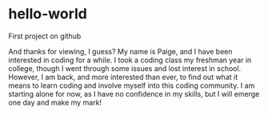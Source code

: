 # hello-world
First project on github

And thanks for viewing, I guess?
My name is Paige, and I have been interested in coding for a while. I took a coding class my freshman year in college, though I went through some issues and lost interest in school. However, I am back, and more interested than ever, to find out what it means to learn coding and involve myself into this coding community. I am starting alone for now, as I have no confidence in my skills, but I will emerge one day and make my mark!
